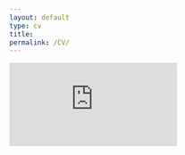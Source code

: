 ```yaml
---
layout: default
type: cv
title: 
permalink: /CV/
---
```


<embed src="https://github.com/moslur/moslur.github.io/blob/master/assets/CV.pdf" type="application/pdf" />
